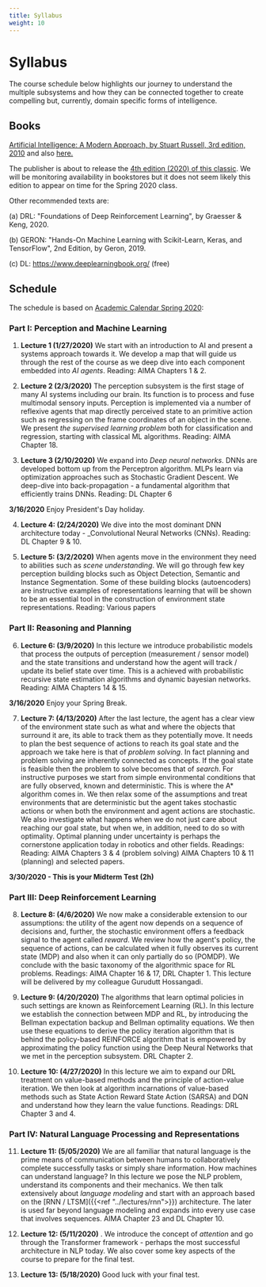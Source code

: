 ```yaml
---
title: Syllabus
weight: 10
---
```


# Syllabus

The course schedule below highlights our journey to understand the multiple subsystems and how they can be connected together to create compelling but, currently, domain specific forms of intelligence. 

## Books

[Artificial Intelligence: A Modern Approach, by Stuart Russell, 3rd edition, 2010](https://www.amazon.com/Artificial-Intelligence-Approach-Stuart-Russell/dp/9332543518/ref=sr_1_2?crid=17NGBV1XXV150&keywords=ai+a+modern+approach&qid=1576432665&sprefix=ai+the+modern+appr%2Caps%2C158&sr=8-2) and also [here.](http://aima.cs.berkeley.edu/)

The publisher is about to release the [4th edition (2020) of this classic](https://www.amazon.com/Artificial-Intelligence-A-Modern-Approach/dp/0134610997/ref=sr_1_3?crid=17NGBV1XXV150&keywords=ai+a+modern+approach&qid=1576432686&sprefix=ai+the+modern+appr%2Caps%2C158&sr=8-3). We will be monitoring availability in bookstores but it does not seem likely this edition to appear on time for the Spring 2020 class.  

Other recommended texts are: 

(a) DRL: "Foundations of Deep Reinforcement Learning", by Graesser & Keng, 2020. 

(b) GERON: "Hands-On Machine Learning with Scikit-Learn, Keras, and TensorFlow", 2nd Edition, by Geron, 2019. 

(c) DL: https://www.deeplearningbook.org/ (free)

## Schedule

The schedule is based on [Academic Calendar Spring 2020](https://www.nyu.edu/registrar/calendars/university-academic-calendar.html): 

### Part I:  Perception and Machine Learning

1. **Lecture 1 (1/27/2020)** We start with an introduction to AI and present a systems approach towards it. We develop a map that will guide us through the rest of the course as we deep dive into each component embedded into _AI agents_. Reading: AIMA Chapters 1 & 2.  

2. **Lecture 2 (2/3/2020)**  The perception subsystem is the first stage of many AI systems including our brain. Its function is to process and fuse multimodal sensory inputs. Perception is implemented via a number of reflexive agents that map directly perceived state to an primitive action such as regressing on the frame coordinates of an object in the scene. We present _the supervised learning problem_ both for classification and regression, starting with classical ML algorithms. Reading: AIMA Chapter 18. 

3. **Lecture 3 (2/10/2020)**  We expand into _Deep neural networks_. DNNs are developed bottom up from the Perceptron algorithm. MLPs learn via optimization approaches such as Stochastic Gradient Descent.  We deep-dive into back-propagation - a fundamental algorithm that efficiently trains DNNs. Reading: DL Chapter 6

**3/16/2020**  Enjoy President's Day holiday.

4. **Lecture 4: (2/24/2020)** We dive into the most dominant DNN architecture today -  _Convolutional Neural Networks (CNNs). Reading: DL Chapter 9 & 10. 

5. **Lecture 5: (3/2/2020)** When agents move in the environment they need to abilities such as _scene understanding_.  We will go through few key perception building blocks such as Object Detection, Semantic and Instance Segmentation. Some of these building blocks (autoencoders) are instructive examples of representations learning that will be shown to be an essential tool in the construction of environment state representations. Reading: Various papers 
        
### Part II: Reasoning and Planning

6. **Lecture 6: (3/9/2020)**  In this lecture we introduce probabilistic models that process the outputs of perception (measurement / sensor model) and the state transitions and understand how the agent will track / update its belief state over time. This is a achieved with probabilistic recursive state estimation algorithms and dynamic bayesian networks. Reading: AIMA Chapters 14 & 15. 

**3/16/2020**  Enjoy your Spring Break.

7. **Lecture 7: (4/13/2020)** After the last lecture, the agent has a clear view of the environment state such as what and where the objects that surround it are, its able to track them as they potentially move. It needs to plan the best sequence of actions to reach its goal state and the approach we take here is that of _problem solving_. In fact planning and problem solving are inherently connected as concepts. If the goal state is feasible then the problem to solve  becomes that of  _search_. For instructive purposes we start from simple environmental conditions that are fully observed, known and deterministic. This is where the A* algorithm comes in. We then relax some of the assumptions and treat environments that are deterministic but the agent takes stochastic actions or when both the environment and agent actions are stochastic. We also investigate what happens when we do not just care about reaching our goal state, but when we, in addition, need to do so with optimality. Optimal planning under uncertainty is perhaps the cornerstone application today in robotics and other fields. Readings: Reading: AIMA Chapters 3 & 4 (problem solving)  AIMA Chapters 10 & 11 (planning) and selected papers.

**3/30/2020 - This is your Midterm Test (2h)** 

### Part III: Deep Reinforcement Learning

8. **Lecture 8: (4/6/2020)** We now make a considerable extension to our assumptions: the utility of the agent now depends on a sequence of decisions and, further, the stochastic environment offers a feedback signal to the agent called _reward_. We review how the agent's policy, the sequence of actions, can be calculated when it fully observes its current state (MDP) and also when it can only partially do so (POMDP). We conclude with the basic taxonomy of the algorithmic space for RL problems.   Readings: AIMA Chapter 16 & 17, DRL Chapter 1. This lecture will be delivered by my colleague Gurudutt Hossangadi. 
        
9.  **Lecture 9: (4/20/2020)**  The algorithms that learn optimal policies in such settings are known as Reinforcement Learning (RL). In this lecture we establish the connection between MDP and RL, by introducing the Bellman expectation backup and Bellman optimality equations. We then use these equations to derive the policy iteration algorithm that is behind the policy-based REINFORCE algorithm that is empowered by approximating the policy function using the Deep Neural Networks that we met in the perception subsystem. DRL Chapter 2.  
                
10.   **Lecture 10: (4/27/2020)**  In this lecture we aim to expand our DRL treatment on value-based methods and the principle of action-value iteration. We then look at algorithm incarnations of value-based methods such as State Action Reward State Action (SARSA) and DQN and understand how they learn the value functions. Readings: DRL Chapter 3 and 4. 

### Part IV: Natural Language Processing and Representations
                
11.    **Lecture 11: (5/05/2020)**  We are all familiar that natural language is the prime means of communication between humans to collaboratively complete successfully tasks or simply share information. How machines can understand language? In this lecture we pose the NLP problem, understand its components and their mechanics. We then talk extensively about _language modeling_ and start with an approach based on the [RNN / LTSM]({{<ref "../lectures/rnn">}}) architecture. The later is used far beyond language modeling and expands into every use case that involves sequences. AIMA Chapter 23 and DL Chapter 10. 
        
12.    **Lecture 12: (5/11/2020)** . We introduce the concept of _attention_ and go through the Transformer framework - perhaps the most successful architecture in NLP today. We also cover some key aspects of the course to prepare for the final test. 
        
13.    **Lecture 13: (5/18/2020)**  Good luck with your final test.
          